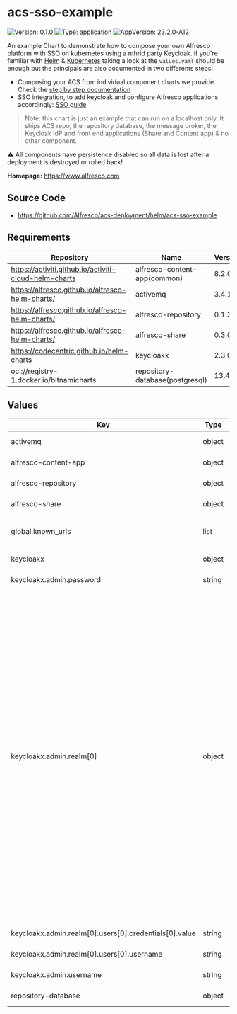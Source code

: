 # acs-sso-example

![Version: 0.1.0](https://img.shields.io/badge/Version-0.1.0-informational?style=flat-square) ![Type: application](https://img.shields.io/badge/Type-application-informational?style=flat-square) ![AppVersion: 23.2.0-A12](https://img.shields.io/badge/AppVersion-23.2.0--A12-informational?style=flat-square)

An example Chart to demonstrate how to compose your own Alfresco platform
with SSO on kubernetes using a nthrid party Keycloak.
if you're familiar with [Helm](ttps://helm.sh) &
[Kubernetes](https://kubernetes.io) taking a look at the `values.yaml` should
be enough but the principals are also documented in two differents steps:

* Composing your ACS from individual component charts we provide.
  Check the [step by step documentation](./docs/step-by-step-guide.md)
* SSO integration, to add keycloak and configure Alfresco applications
  accordingly: [SSO guide](./docs/step-by-step-guide.md)

> Note: this chart is just an example that can run on a localhost only.
> It ships ACS repo, the repository database, the message broker, the
> Keycloak IdP and front end applications (Share and Content app) & no other
> component.

:warning: All components have persistence disabled so all data is lost after a
deployment is destroyed or rolled back!

**Homepage:** <https://www.alfresco.com>

## Source Code

* <https://github.com/Alfresco/acs-deployment/helm/acs-sso-example>

## Requirements

| Repository | Name | Version |
|------------|------|---------|
| https://activiti.github.io/activiti-cloud-helm-charts | alfresco-content-app(common) | 8.2.0 |
| https://alfresco.github.io/alfresco-helm-charts/ | activemq | 3.4.1 |
| https://alfresco.github.io/alfresco-helm-charts/ | alfresco-repository | 0.1.3 |
| https://alfresco.github.io/alfresco-helm-charts/ | alfresco-share | 0.3.0 |
| https://codecentric.github.io/helm-charts | keycloakx | 2.3.0 |
| oci://registry-1.docker.io/bitnamicharts | repository-database(postgresql) | 13.4.0 |

## Values

<table>
	<thead>
		<th>Key</th>
		<th>Type</th>
		<th>Default</th>
		<th>Description</th>
	</thead>
	<tbody>
		<tr>
			<td>activemq</td>
			<td>object</td>
			<td><pre lang="">
check values.yaml
</pre>
</td>
			<td>Configure the ACS ActiveMQ message broker as per https://github.com/Alfresco/alfresco-helm-charts/tree/activemq-3.4.1/charts/activemq</td>
		</tr>
		<tr>
			<td>alfresco-content-app</td>
			<td>object</td>
			<td><pre lang="">
check values.yaml
</pre>
</td>
			<td>Configure the Alfresco Conent-app as per https://github.com/Activiti/activiti-cloud-common-chart/tree/8.2.0/charts/common</td>
		</tr>
		<tr>
			<td>alfresco-repository</td>
			<td>object</td>
			<td><pre lang="">
check values.yaml
</pre>
</td>
			<td>Configure the ACS repository as per https://github.com/Alfresco/alfresco-helm-charts/tree/alfresco-repository-0.1.3/charts/alfresco-repository</td>
		</tr>
		<tr>
			<td>alfresco-share</td>
			<td>object</td>
			<td><pre lang="">
check values.yaml
</pre>
</td>
			<td>Configure the Alfresco Share as per https://github.com/Alfresco/alfresco-helm-charts/tree/alfresco-share-0.3.0/charts/alfresco-share</td>
		</tr>
		<tr>
			<td>global.known_urls</td>
			<td>list</td>
			<td><pre lang="json">
[
  "http://localhost"
]
</pre>
</td>
			<td>list of trusted URLs. URLs a re used to configure Cross-origin protections Also the first entry is considered the main hosting domain of the platform.</td>
		</tr>
		<tr>
			<td>keycloakx</td>
			<td>object</td>
			<td><pre lang="">
check values.yaml
</pre>
</td>
			<td>Configure the ACS Keycloak Identity provider as per https://github.com/codecentric/helm-charts/tree/keycloakx-2.3.0</td>
		</tr>
		<tr>
			<td>keycloakx.admin.password</td>
			<td>string</td>
			<td><pre lang="">
random ascii string
</pre>
</td>
			<td>Keycloak admin password. By default generated on first deployment, to get its value use:<br> <code>kubectl get secrets keycloak -o jsonpath='{@.data.KEYCLOAK_ADMIN_PASSWORD}' | base64 -d</code></td>
		</tr>
		<tr>
			<td>keycloakx.admin.realm[0]</td>
			<td>object</td>
			<td><pre lang="json">
{
  "clients": [
    {
      "clientId": "alfresco",
      "enabled": true,
      "implicitFlowEnabled": true,
      "publicClient": true,
      "redirectUris": "{{- $redirectUris := list }} {{- range (index (include \"alfresco-common.known.urls\" $ | mustFromJson) \"known_urls\") }} {{- $redirectUris = append $redirectUris (printf \"%s/*\" .) }} {{- end }} {{- $redirectUris }}",
      "standardFlowEnabled": true,
      "webOrigins": "{{ index (include \"alfresco-common.known.urls\" $ | mustFromJson) \"known_urls\" }}"
    }
  ],
  "defaultLocale": "en",
  "enabled": true,
  "id": "alfresco",
  "internationalizationEnabled": true,
  "loginTheme": "alfresco",
  "realm": "alfresco",
  "sslRequired": "none",
  "supportedLocales": [
    "ca",
    "de",
    "en",
    "es",
    "fr",
    "it",
    "ja",
    "lt",
    "nl",
    "no",
    "pt-BR",
    "ru",
    "sv",
    "zh-CN"
  ],
  "users": [
    {
      "credentials": [
        {
          "type": "password",
          "value": "secret"
        }
      ],
      "enabled": true,
      "username": "admin"
    }
  ]
}
</pre>
</td>
			<td>Alfresco Realm definition</td>
		</tr>
		<tr>
			<td>keycloakx.admin.realm[0].users[0].credentials[0].value</td>
			<td>string</td>
			<td><pre lang="json">
"secret"
</pre>
</td>
			<td>default Alfresco admin password</td>
		</tr>
		<tr>
			<td>keycloakx.admin.realm[0].users[0].username</td>
			<td>string</td>
			<td><pre lang="json">
"admin"
</pre>
</td>
			<td>default Alfresco admin user</td>
		</tr>
		<tr>
			<td>keycloakx.admin.username</td>
			<td>string</td>
			<td><pre lang="json">
"admin"
</pre>
</td>
			<td>Keycloak admin username</td>
		</tr>
		<tr>
			<td>repository-database</td>
			<td>object</td>
			<td><pre lang="">
check values.yaml
</pre>
</td>
			<td>Configure the ACS repository Postgres database as per https://github.com/bitnami/charts/tree/002c752f871c8fa068a770dc80fec4cf798798ab/bitnami/postgresql</td>
		</tr>
	</tbody>
</table>

